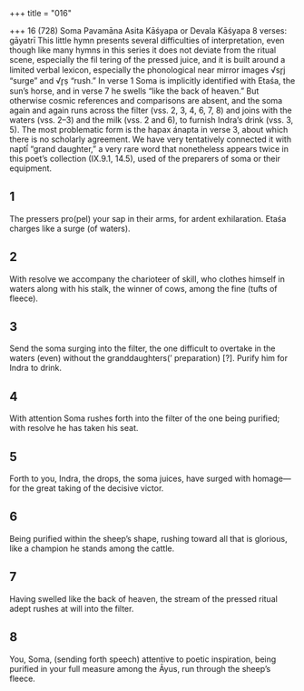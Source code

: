 +++
title = "016"

+++
16 (728) Soma Pavamāna
Asita Kāśyapa or Devala Kāśyapa
8 verses: gāyatrī
This little hymn presents several difficulties of interpretation, even though like  many hymns in this series it does not deviate from the ritual scene, especially the fil tering of the pressed juice, and it is built around a limited verbal lexicon, especially  the phonological near mirror images √sr̥j “surge” and √r̥ṣ “rush.” In verse 1 Soma  is implicitly identified with Etaśa, the sun’s horse, and in verse 7 he swells “like the  back of heaven.” But otherwise cosmic references and comparisons are absent, and the soma again and again runs across the filter (vss. 2, 3, 4, 6, 7, 8) and joins with  the waters (vss. 2–3) and the milk (vss. 2 and 6), to furnish Indra’s drink (vss. 3, 5). The most problematic form is the hapax ánapta in verse 3, about which there is  no scholarly agreement. We have very tentatively connected it with naptī́ “grand daughter,” a very rare word that nonetheless appears twice in this poet’s collection  (IX.9.1, 14.5), used of the preparers of soma or their equipment.
## 1
The pressers pro(pel) your sap in their arms, for ardent exhilaration. Etaśa charges like a surge (of waters).
## 2
With resolve we accompany the charioteer of skill, who clothes himself  in waters along with his stalk,
the winner of cows, among the fine (tufts of fleece).
## 3
Send the soma surging into the filter, the one difficult to overtake in the  waters (even) without the granddaughters(’ preparation) [?].
Purify him for Indra to drink.
## 4
With attention Soma rushes forth into the filter of the one being purified; with resolve he has taken his seat.
## 5
Forth to you, Indra, the drops, the soma juices, have surged with
homage—
for the great taking of the decisive victor.
## 6
Being purified within the sheep’s shape, rushing toward all that is glorious, like a champion he stands among the cattle.
## 7
Having swelled like the back of heaven, the stream of the pressed  ritual adept
rushes at will into the filter.
## 8
You, Soma, (sending forth speech) attentive to poetic inspiration, being  purified in your full measure among the Āyus,
run through the sheep’s fleece.